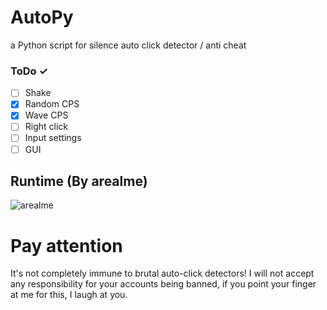 # AutoPy
a Python script for silence auto click detector / anti cheat
### ToDo ✓
- [ ] Shake
- [X] Random CPS
- [X] Wave CPS
- [ ] Right click
- [ ] Input settings
- [ ] GUI
## Runtime (By arealme)
![arealme](https://github.com/SmaamX/AutoPy/assets/90418723/4bc3621d-64f9-4215-9f43-df0e64e8ee80)
# Pay attention
It's not completely immune to brutal auto-click detectors!
I will not accept any responsibility for your accounts being banned, if you point your finger at me for this, I laugh at you.
